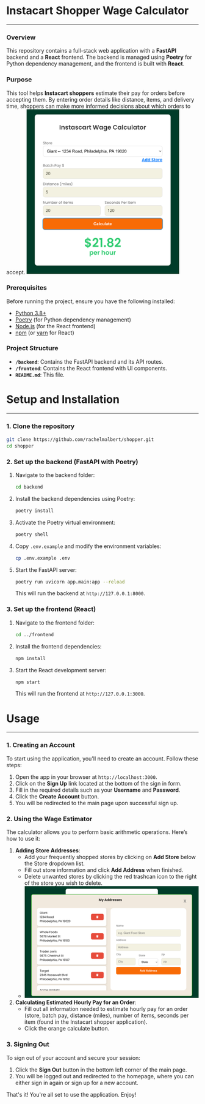 # Instacart Shopper Wage Calculator

---

### Overview

This repository contains a full-stack web application with a **FastAPI** backend and a **React** frontend. The backend is managed using **Poetry** for Python dependency management, and the frontend is built with **React**.

### Purpose

This tool helps **Instacart shoppers** estimate their pay for orders before accepting them. By entering order details like distance, items, and delivery time, shoppers can make more informed decisions about which orders to accept.
<img src="/frontend/public/images/Calculator.png" alt="drawing" width="400"/>

### Prerequisites

Before running the project, ensure you have the following installed:

- [Python 3.8+](https://www.python.org/downloads/)
- [Poetry](https://python-poetry.org/docs/#installation) (for Python dependency management)
- [Node.js](https://nodejs.org/en/download/) (for the React frontend)
- [npm](https://www.npmjs.com/get-npm) (or [yarn](https://yarnpkg.com/) for React)

### Project Structure

- **`/backend`**: Contains the FastAPI backend and its API routes.
- **`/frontend`**: Contains the React frontend with UI components.
- **`README.md`**: This file.

# Setup and Installation

---

### 1. Clone the repository

```bash
git clone https://github.com/rachelmalbert/shopper.git
cd shopper
```

### 2. Set up the backend (FastAPI with Poetry)

1. Navigate to the backend folder:

   ```bash
   cd backend
   ```

2. Install the backend dependencies using Poetry:

   ```bash
   poetry install
   ```

3. Activate the Poetry virtual environment:

   ```bash
   poetry shell
   ```

4. Copy `.env.example` and modify the environment variables:

   ```bash
   cp .env.example .env
   ```

5. Start the FastAPI server:

   ```bash
   poetry run uvicorn app.main:app --reload
   ```

   This will run the backend at `http://127.0.0.1:8000`.

### 3. Set up the frontend (React)

1. Navigate to the frontend folder:

   ```bash
   cd ../frontend
   ```

2. Install the frontend dependencies:

   ```bash
   npm install
   ```

3. Start the React development server:

   ```bash
   npm start
   ```

   This will run the frontend at `http://127.0.0.1:3000`.

# Usage

---

### 1. Creating an Account

To start using the application, you'll need to create an account. Follow these steps:

1. Open the app in your browser at `http://localhost:3000`.
2. Click on the **Sign Up** link located at the bottom of the sign in form.
3. Fill in the required details such as your **Username** and **Password**.
4. Click the **Create Account** button.
5. You will be redirected to the main page upon successful sign up.

### 2. Using the Wage Estimator

The calculator allows you to perform basic arithmetic operations. Here’s how to use it:

1. **Adding Store Addresses**:
   - Add your frequently shopped stores by clicking on **Add Store** below the Store dropdown list.
   - Fill out store information and click **Add Address** when finished.
   - Delete unwanted stores by clicking the red trashcan icon to the right of the store you wish to delete.
   - ![Add Address](frontend/public/images/Add.png)
2. **Calculating Estimated Hourly Pay for an Order**:
   - Fill out all information needed to estimate hourly pay for an order (store, batch pay, distance (miles), number of items, seconds per item (found in the Instacart shopper application).
   - Click the orange calculate button.

### 3. Signing Out

To sign out of your account and secure your session:

1. Click the **Sign Out** button in the bottom left corner of the main page.
2. You will be logged out and redirected to the homepage, where you can either sign in again or sign up for a new account.

That's it! You're all set to use the application. Enjoy!
